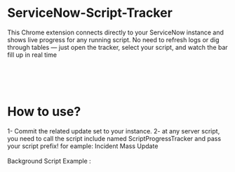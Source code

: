 # ServiceNow-Script-Tracker
This Chrome extension connects directly to your ServiceNow instance and shows live progress for any running script. No need to refresh logs or dig through tables — just open the tracker, select your script, and watch the bar fill up in real time

<br><br><br>
<h1>How to use?</h1>
1- Commit the related update set to your instance.
2- at any server script, you need to call the script include named ScriptProgressTracker and pass your script prefix! for eample: Incident Mass Update

<br>
<br>
Background Script Example : 
<script>
  (function() {
    var prefix = 'incident Mass Update';
    var tracker = new ScriptProgressTracker(prefix);
    var gr = new GlideRecord('incident');
    gr.query();
    var total = gr.getRowCount();
    tracker.start(total);
    var processed = 0;
    while (gr.next()) {
        try {
            gr.active = false;
            gr.update();
            processed++;
            if (processed % 50 == 0) {
                tracker.step(50);
            }
        } catch (e) {
            tracker.fail(e.message);
            return;
        }
    }
    tracker.step(processed % 50); 
    tracker.finish();
})();

</script>

